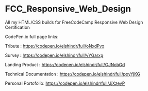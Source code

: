 # FCC_Responsive_Web_Design
 All my HTML/CSS builds for FreeCodeCamp Responsive Web Design Certification

CodePen.io full page links:

Tribute : https://codepen.io/elshindr/full/oNxdPvx

Survey  : https://codepen.io/elshindr/full/vYGarxp

Landing Product : https://codepen.io/elshindr/full/OJNobGd

Technical Documentation : https://codepen.io/elshindr/full/poyYjKG

Personal Portofolio: https://codepen.io/elshindr/full/JjXzeyP
